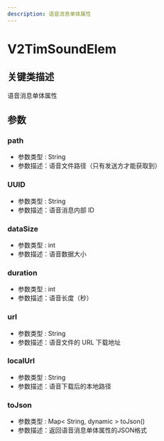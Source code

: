 ```yaml
---
description: 语音消息单体属性
---
```


# V2TimSoundElem

## 关键类描述

语音消息单体属性

## 参数

### path

* 参数类型 : String
* 参数描述：语音文件路径（只有发送方才能获取到）

### UUID

* 参数类型 : String
* 参数描述：语音消息内部 ID

### dataSize

* 参数类型 : int
* 参数描述：语音数据大小

### duration

* 参数类型 : int
* 参数描述：语音长度（秒）

### url

* 参数类型 : String
* 参数描述：语音文件的 URL 下载地址

### localUrl

* 参数类型 : String
* 参数描述：语音下载后的本地路径

### toJson

* 参数类型 : Map< String, dynamic > toJson()
* 参数描述：返回语音消息单体属性的JSON格式
